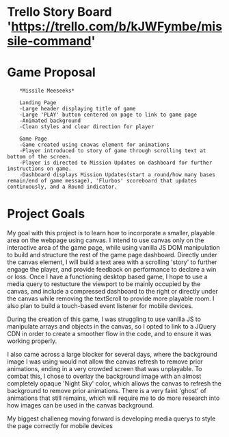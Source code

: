 # Trello Story Board 'https://trello.com/b/kJWFymbe/missile-command'

# Game Proposal

		*Missile Meeseeks*

		Landing Page
		-Large header displaying title of game
		-Large 'PLAY' button centered on page to link to game page
		-Animated background
		-Clean styles and clear direction for player
		
		Game Page
		-Game created using cnavas element for animations
		-Player introduced to story of game through scrolling text at bottom of the screen.
		-Player is directed to Mission Updates on dashboard for further instructions on game.
		-Dashboard displays Mission Updates(start a round/how many bases remain/end of game message), 'Flurbos' scoreboard that updates continuously, and a Round indicator.


# Project Goals
 My goal with this project is to learn how to incorporate a smaller, playable area on the webpage using canvas. I intend to use canvas only on the interactive area of the game page, while using vanilla JS DOM manipulation to build and structure the rest of the game page dashboard. Directly under the canvas element, I will build a text area with a scrolling 'story' to further engage the player, and provide feedback on performance to declare a win or loss. 
 Once I have a functioning desktop based game, I hope to use a media query to restucture the viewport to be mainly occupied by the canvas, and include a compressed dashboard to the right or directly under the canvas while removing the textScroll to provide more playable room. I also plan to build a touch-based event listener for mobile devices.

 During the creation of this game, I was struggling to use vanilla JS to manipulate arrays and objects in the canvas, so I opted to link to a JQuery CDN in order to create a smoother flow in the code, and to ensure it was working properly. 

 I also came across a large blocker for several days, where the background image I was using would not allow the canvas refresh to remove prior animations, ending in a very crowded screen that was unplayable. To combat this, I chose to overlay the background image with an almost completely opaque 'Night Sky' color, which allows the canvas to refresh the background to remove prior animations. There is a very faint 'ghost' of animations that still remains, which will require me to do more research into how images can be used in the canvas background. 

  My biggest challeneg moving forward is developing media querys to style the page correctly for mobile devices